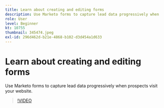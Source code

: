 ```yaml
---
title: Learn about creating and editing forms
description: Use Marketo forms to capture lead data progressively when prospects visit your website.
role: User
level: Beginner
kt: 10755
thumbnail: 345474.jpeg
exl-id: 296d462d-b21e-4868-b102-d3d454a1d633
---
```

# Learn about creating and editing forms

Use Marketo forms to capture lead data progressively when prospects visit your website.

>[!VIDEO](https://video.tv.adobe.com/v/345474/?quality=12&learn=on)

